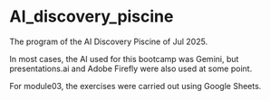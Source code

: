 # AI_discovery_piscine
The program of the AI Discovery Piscine of Jul 2025.

In most cases, the AI used for this bootcamp was Gemini, but presentations.ai and Adobe Firefly were also used at some point.

For module03, the exercises were carried out using Google Sheets.